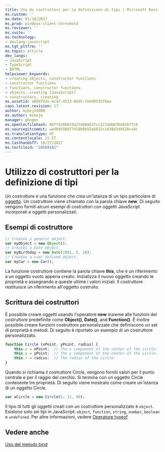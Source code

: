 ```yaml
---
title: Uso di costruttori per la definizione di tipi | Microsoft Docs
ms.custom: ''
ms.date: 01/18/2017
ms.prod: windows-client-threshold
ms.reviewer: ''
ms.suite: ''
ms.technology:
- devlang-javascript
ms.tgt_pltfrm: ''
ms.topic: article
dev_langs:
- JavaScript
- TypeScript
- DHTML
helpviewer_keywords:
- creating objects, constructor functions
- constructor functions
- functions, constructor functions
- objects, creating [JavaScript]
- constructors, creating
ms.assetid: e869702e-4caf-4513-8dd5-fe690535f8aa
caps.latest.revision: 17
author: mikejo5000
ms.author: mikejo
manager: ghogen
ms.openlocfilehash: 0bff42606fda27e00a537cc227a0b636e016f7c6
ms.sourcegitcommit: aadb9588877418b8b55a5612c1d3842d4520ca4c
ms.translationtype: HT
ms.contentlocale: it-IT
ms.lasthandoff: 10/27/2017
ms.locfileid: "24569181"
---
```

# <a name="using-constructors-to-define-types"></a>Utilizzo di costruttori per la definizione di tipi
Un costruttore è una funzione che crea un'istanza di un tipo particolare di [oggetto](../../javascript/objects-and-arrays-javascript.md). Un costruttore viene chiamato con la parola chiave **new**. Di seguito vengono forniti alcuni esempi di costruttori con oggetti JavaScript incorporati e oggetti personalizzati.  
  
## <a name="constructor-examples"></a>Esempi di costruttore  
  
```JavaScript  
// Creates a generic object.  
var myObject = new Object();  
// Creates a Date object.  
var myBirthday = new Date(1961, 5, 10);  
// Creates a user defined object.  
var myCar = new Car();  
```  
  
 La funzione costruttore contiene la parola chiave **this**, che è un riferimento a un oggetto vuoto appena creato. Inizializza il nuovo oggetto creando le proprietà e assegnando a queste ultime i valori iniziali. Il costruttore restituisce un riferimento all'oggetto costruito.  
  
## <a name="writing-constructors"></a>Scrittura dei costruttori  
 È possibile creare oggetti usando l'operatore **new** insieme alle funzioni del costruttore predefinite come **Object()**, **Date()**, and **Function()**. È inoltre possibile creare funzioni costruttore personalizzate che definiscono un set di proprietà e metodi. Di seguito è riportato un esempio di un costruttore personalizzato.  
  
```JavaScript  
function Circle (xPoint, yPoint, radius) {  
    this.x = xPoint;  // The x component of the center of the circle.  
    this.y = yPoint;  // The y component of the center of the circle.  
    this.r = radius;  // The radius of the circle.  
}  
```  
  
 Quando si richiama il costruttore Circle, vengono forniti valori per il punto centrale e per il raggio del cerchio. Si termina con un oggetto Circle contenente tre proprietà. Di seguito viene mostrato come creare un'istanza di un oggetto Circle.  
  
```JavaScript  
var aCircle = new Circle(5, 11, 99);  
```  
  
 Il tipo di tutti gli oggetti creati con un costruttore personalizzato è `object`. Esistono solo sei tipi in JavaScript: `object`, `function`, `string`, `number`, `boolean` e `undefined`. Per altre informazioni, vedere [Operatore typeof](../../javascript/reference/typeof-operator-decrementjavascript.md)  
  
## <a name="see-also"></a>Vedere anche  
 [Uso del metodo bind](../../javascript/advanced/using-the-bind-method-javascript.md)